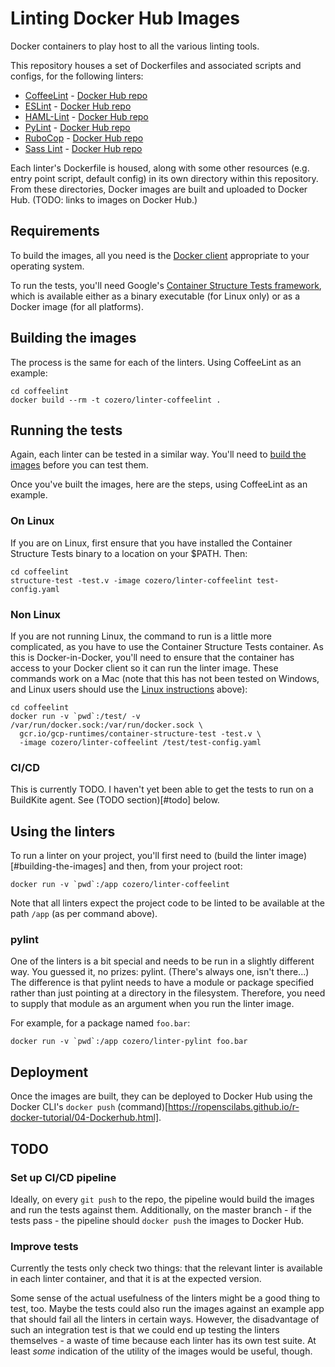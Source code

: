 # Linting Docker Hub Images

Docker containers to play host to all the various linting tools.

This repository houses a set of Dockerfiles and associated scripts and configs,
for the following linters: 

- [CoffeeLint](http://www.coffeelint.org) -
[Docker Hub repo](https://hub.docker.com/r/cozero/linter-coffeelint/)
- [ESLint](https://eslint.org) -
[Docker Hub repo](https://hub.docker.com/r/cozero/linter-eslint/)
- [HAML-Lint](https://github.com/brigade/haml-lint) -
[Docker Hub repo](https://hub.docker.com/r/cozero/linter-haml-lint/)
- [PyLint](https://www.pylint.org) -
[Docker Hub repo](https://hub.docker.com/r/cozero/linter-pylint/)
- [RuboCop](http://batsov.com/rubocop/) -
[Docker Hub repo](https://hub.docker.com/r/cozero/linter-rubocop/)
- [Sass Lint](https://www.npmjs.com/package/sass-lint) -
[Docker Hub repo](https://hub.docker.com/r/cozero/linter-sass-lint/)

Each linter's Dockerfile is housed, along with some other resources (e.g. entry
point script, default config) in its own directory within this repository.
From these directories, Docker images are built and uploaded to Docker Hub.
(TODO: links to images on Docker Hub.)

## Requirements

To build the images, all you need is the
[Docker client](https://store.docker.com/search?type=edition&offering=community)
appropriate to your operating system.

To run the tests, you'll need Google's
[Container Structure Tests framework](https://github.com/GoogleCloudPlatform/container-structure-test),
which is available either as a binary executable (for Linux only) or as a
Docker image (for all platforms).

## Building the images

The process is the same for each of the linters. Using CoffeeLint as an example:

```
cd coffeelint 
docker build --rm -t cozero/linter-coffeelint .
```

## Running the tests 

Again, each linter can be tested in a similar way. You'll need to
[build the images](#building-the-images) before you can test them.

Once you've built the images, here are the steps, using CoffeeLint as an
example.

### On Linux

If you are on Linux, first ensure that you have installed the Container
Structure Tests binary to a location on your $PATH. Then:

```
cd coffeelint
structure-test -test.v -image cozero/linter-coffeelint test-config.yaml
```

### Non Linux

If you are not running Linux, the command to run is a little more complicated,
as you have to use the Container Structure Tests container. As this is
Docker-in-Docker, you'll need to ensure that the container has access to your
Docker client so it can run the linter image. These commands work on a Mac
(note that this has not been tested on Windows, and Linux users should use the
[Linux instructions](#on-linux) above):

```
cd coffeelint
docker run -v `pwd`:/test/ -v /var/run/docker.sock:/var/run/docker.sock \
  gcr.io/gcp-runtimes/container-structure-test -test.v \
  -image cozero/linter-coffeelint /test/test-config.yaml
```

### CI/CD

This is currently TODO. I haven't yet been able to get the tests to run on 
a BuildKite agent. See (TODO section)[#todo] below.

## Using the linters 

To run a linter on your project, you'll first need to
(build the linter image)[#building-the-images] and then, from your project
root:

```
docker run -v `pwd`:/app cozero/linter-coffeelint
```

Note that all linters expect the project code to be linted to be available
at the path `/app` (as per command above).

### pylint

One of the linters is a bit special and needs to be run in a slightly different
way. You guessed it, no prizes: pylint. (There's always one, isn't there...)
The difference is that pylint needs to have a module or package specified
rather than just pointing at a directory in the filesystem. Therefore, you
need to supply that module as an argument when you run the linter image.

For example, for a package named `foo.bar`:

```
docker run -v `pwd`:/app cozero/linter-pylint foo.bar
```

## Deployment

Once the images are built, they can be deployed to Docker Hub using the 
Docker CLI's `docker push`
(command)[https://ropenscilabs.github.io/r-docker-tutorial/04-Dockerhub.html].

## TODO

### Set up CI/CD pipeline

Ideally, on every `git push` to the repo, the pipeline would build the images
and run the tests against them. Additionally, on the master branch - if the
tests pass - the pipeline should `docker push` the images to Docker Hub.

### Improve tests

Currently the tests only check two things: that the relevant linter is
available in each linter container, and that it is at the expected version.

Some sense of the actual usefulness of the linters might be a good thing to
test, too. Maybe the tests could also run the images against an example
app that should fail all the linters in certain ways. However, the
disadvantage of such an integration test is that we could end up testing
the linters themselves - a waste of time because each linter has its own 
test suite. At least _some_ indication of the utility of the images would
be useful, though.
